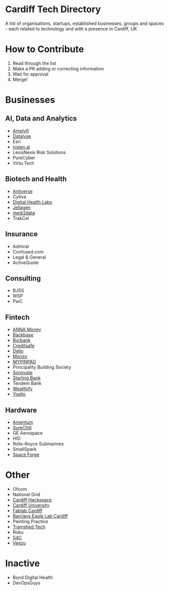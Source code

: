 # Cardiff Tech Directory
A list of organisations, startups, established businesses, groups and spaces - each related to technology and with a presence in Cardiff, UK

# How to Contribute

1. Read through the list
2. Make a PR adding or correcting information
3. Wait for approval
4. Merge!

# Businesses

## AI, Data and Analytics

* [Amplyfi](https://amplyfi.com)
* [Datalyse](https://datalyse.io/)
* Esri
* [nisien.ai](https://nisien.ai/)
* LexisNexis Risk Solutions
* PureCyber
* Virtu.Tech

## Biotech and Health

* [Antiverse](https://www.antiverse.io)
* Cytiva
* [Digital Health Labs](https://digitalhealthlabs.com/)
* [Jellagen](https://jellagen.co.uk/)
* [medi2data](https://www.medi2data.com/)
* TrakCel

## Insurance

* Admiral
* Confused.com
* Legal & General
* ActiveQuote

## Consulting

* BJSS
* WSP
* PwC

## Fintech

* [ANNA Money](https://anna.money/)
* [Backbase](https://www.backbase.com/)
* [Burbank](https://www.burbankdev.co.uk/)
* [Creditsafe](https://www.creditsafe.com/)
* [Delio](https://www.deliogroup.com/)
* [Monzo](https://monzo.com/)
* [MYPINPAD](https://www.mypinpad.com/)
* Principality Building Society
* [Sonovate](https://www.sonovate.com/)
* [Starling Bank](https://www.starlingbank.com/)
* Tendem Bank
* [Wealthify](https://www.wealthify.com/)
* [Yoello](https://www.yoello.com/)

## Hardware

* [Amentum](https://www.amentum.com/)
* [SureChill](https://surechill.com/)
* GE Aerospace
* HID
* Rolls-Royce Submarines
* SmallSpark
* [Space Forge](https://www.spaceforge.com/)

# Other

* Ofcom
* National Grid
* [Cardiff Hackspace](https://cardiffhackspace.co.uk/)
* [Cardiff University](https://www.cardiff.ac.uk/)
* [Fablab Cardiff](https://www.fablabcardiff.com/)
* [Barclays Eagle Lab Cardiff](https://labs.uk.barclays/locations/cardiff/)
* Painting Practice
* [Tramshed Tech](https://www.tramshedtech.co.uk/)
* Roku
* [S4C](https://www.s4c.cymru/en)
* [Veezu](https://www.veezu.co.uk/)

# Inactive

* Bond Digital Health
* DevOpsGuys
